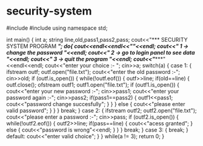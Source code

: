 # security-system
#include <iostream>
#include <fstream>
using namespace std;

int main()
{
    int a;
    string line,old,pass1,pass2,pass;
    cout<<"*** SECURITY SYSTEM PROGRAM ***";
    do{
    cout<<endl<<endl<<"*************"<<endl;
    cout<<"* 1 ->       change the password      *"<<endl;
    cout<<"* 2 ->  go to login panel to see data *"<<endl;
    cout<<"* 3 ->       quit the program         *"<<endl;
    cout<<"*************"<<endl<<endl;
    cout<<"enter your choice :- ";
    cin>>a;
    switch(a)
    {
        case 1:
        {
            ifstream outf;
            outf.open("file.txt");
            cout<<"enter the old password :-";
            cin>>old;
            if (outf.is_open())
            {
            	while(!outf.eof())
            	{
             		outf>>line;
            		if(old==line)
            		{
                		outf.close();
                		ofstream outf1;
                		outf1.open("file.txt");
                		if (outf1.is_open())
             			{
             				cout<<"enter your new password :-";
		                	cin>>pass1;
             				cout<<"enter your password again :-";
             				cin>>pass2;
             				if(pass1==pass2)
             				{
                 				outf1<<pass1;
                 				cout<<"password change succesfully";
             				}
             			}
            		}
            		else
            		{
              			cout<<"please enter valid password";
            		}
            	}
            }
           break;
        }
    case 2:
        {
            ifstream outf2;
            outf2.open("file.txt");
            cout<<"please enter a password :-";
            cin>>pass;
            if (outf2.is_open())
            {
            	while(!outf2.eof())
            	{
             		outf2>>line;
           		if(pass==line)
           		{
               			cout<<"acess granted";
           		}
           		else
           		{
               			cout<<"password is wrong"<<endl;
           		}
            	}
       	     }
    	break;
       }
    case 3:
        {
            break;
        }
    	default:
        	cout<<"enter valid choice";
    }
    }
    while(a != 3);
    return 0;
}
